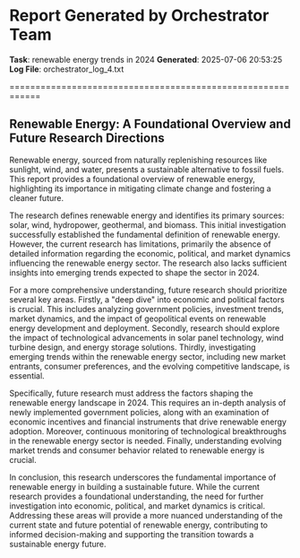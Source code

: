 # Report Generated by Orchestrator Team

**Task**: renewable energy trends in 2024
**Generated**: 2025-07-06 20:53:25
**Log File**: orchestrator_log_4.txt

============================================================

## Renewable Energy: A Foundational Overview and Future Research Directions

Renewable energy, sourced from naturally replenishing resources like sunlight, wind, and water, presents a sustainable alternative to fossil fuels. This report provides a foundational overview of renewable energy, highlighting its importance in mitigating climate change and fostering a cleaner future.

The research defines renewable energy and identifies its primary sources: solar, wind, hydropower, geothermal, and biomass. This initial investigation successfully established the fundamental definition of renewable energy. However, the current research has limitations, primarily the absence of detailed information regarding the economic, political, and market dynamics influencing the renewable energy sector. The research also lacks sufficient insights into emerging trends expected to shape the sector in 2024.

For a more comprehensive understanding, future research should prioritize several key areas. Firstly, a "deep dive" into economic and political factors is crucial. This includes analyzing government policies, investment trends, market dynamics, and the impact of geopolitical events on renewable energy development and deployment. Secondly, research should explore the impact of technological advancements in solar panel technology, wind turbine design, and energy storage solutions. Thirdly, investigating emerging trends within the renewable energy sector, including new market entrants, consumer preferences, and the evolving competitive landscape, is essential.

Specifically, future research must address the factors shaping the renewable energy landscape in 2024. This requires an in-depth analysis of newly implemented government policies, along with an examination of economic incentives and financial instruments that drive renewable energy adoption. Moreover, continuous monitoring of technological breakthroughs in the renewable energy sector is needed. Finally, understanding evolving market trends and consumer behavior related to renewable energy is crucial.

In conclusion, this research underscores the fundamental importance of renewable energy in building a sustainable future. While the current research provides a foundational understanding, the need for further investigation into economic, political, and market dynamics is critical. Addressing these areas will provide a more nuanced understanding of the current state and future potential of renewable energy, contributing to informed decision-making and supporting the transition towards a sustainable energy future.